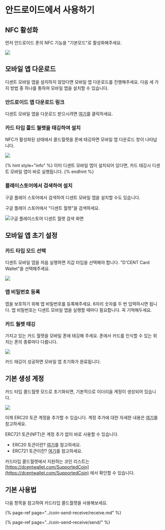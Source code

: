# 안드로이드에서 사용하기

## NFC 활성화

먼저 안드로이드 폰의 NFC 기능을 "기본모드"로 활성화해주세요.

![](../.gitbook/assets/image%20%28180%29.png)

## 모바일 앱 다운로드

디센트 모바일 앱을 설치하지 않았다면 모바일 앱 다운로드를 진행해주세요. 다음 세 가지 방법 중 하나를 통하여 모바일 앱을 설치할 수 있습니다.

### 안드로이드 앱 다운로드 링크

디센트 모바일 앱을 다운로드 받으시려면 [여기](https://play.google.com/store/apps/details?id=com.kr.iotrust.dcent.wallet)를 클릭하세요.

### 카드 타입 콜드 월렛을 태깅하여 설치

NFC가 활성화된 상태에서 콜드월렛을 폰에 태깅하면 모바일 앱 다운로드 창이 나타납니다.

![](../.gitbook/assets/image%20%285%29.png)

{% hint style="info" %}
이미 디센트 모바일 앱이 설치되어 있다면, 카드 태깅시 디센트 모바일 앱이 바로 실행됩니다.
{% endhint %}

### 플레이스토어에서 검색하여 설치

구글 플레이 스토어에서 검색하여 디센트 모바일 앱을 설치할 수도 있습니다.

구글 플레이 스토어에서 "디센트 월렛"을 검색하세요.

![&#xAD6C;&#xAE00; &#xD50C;&#xB808;&#xC774;&#xC2A4;&#xD1A0;&#xC5B4; &#xB514;&#xC13C;&#xD2B8; &#xC6D4;&#xB81B; &#xAC80;&#xC0C9; &#xD654;&#xBA74;](../.gitbook/assets/image%20%2882%29.png)

## 모바일 앱 초기 설정

### 카드 타입 모드 선택

디센트 모바일 앱을 처음 실행하면 지갑 타입을 선택해야 합니다. "D'CENT Card Wallet"을 선택해주세요.

![](../.gitbook/assets/image%20%2887%29.png)

### 앱 비밀번호 등록

앱을 보호하기 위해 앱 비밀번호를 등록해주세요. 6자리 숫자를 두 번 입력하시면 됩니다. 앱 비밀번호는 디센트 모바일 앱을 실행할 때마다 필요합니다. 꼭 기억해두세요.

### 카드 월렛 태깅

가지고 있는 카드 월렛을 모바일 폰에 태깅해 주세요. 폰에서 카드를 인식할 수 있는 위치는 폰의 종류마다 다릅니다.

![](../.gitbook/assets/image%20%2893%29.png)

카드 태깅이 성공하면 모바일 앱 초기화가 완료됩니다.

## 기본 생성 계정

카드 타입 콜드월렛 모드로 초기화되면, 기본적으로 이더리움 계정이 생성되어 있습니다. 

![](../.gitbook/assets/image%20%28115%29.png)

이제 ERC20 토큰 계정을 추가할 수 있습니다. 계정 추가에 대한 자세한 내용은 [여기](../mobile-app/create-account.md)를 참고하세요.

ERC721 토큰\(NFT\)은 계정 추가 없이 바로 사용할 수 있습니다.

* ERC20 토큰이란? [여기](../cryptocurrency-basic/erc20.md)를 참고하세요.
* ERC721 토큰이란? [여기](../cryptocurrency-basic/erc721-nft.md)를 참고하세요.

카드타입 콜드월렛에서 지원하는 코인 리스트는 [https://dcentwallet.com/SupportedCoin](https://dcentwallet.com/SupportedCoin) 에서 확인할 수 있습니다.

## 기본 사용법

다음 항목을 참고하여 카드타입 콜드월렛을 사용해보세요.

{% page-ref page="../coin-send-receive/receive.md" %}

{% page-ref page="../coin-send-receive/send/" %}



